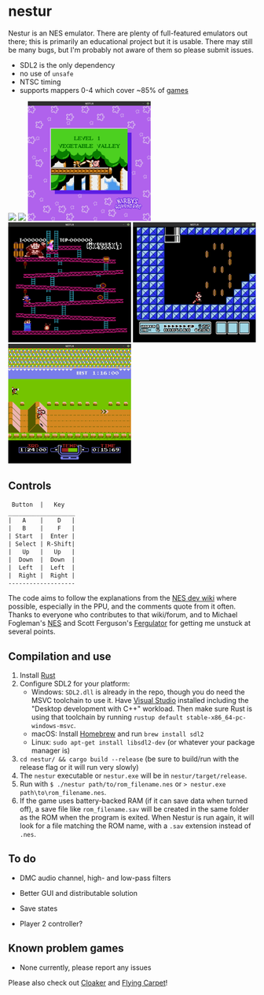 # nestur

Nestur is an NES emulator. There are plenty of full-featured emulators out there; this is primarily an educational project but it is usable. There may still be many bugs, but I'm probably not aware of them so please submit issues.
- SDL2 is the only dependency
- no use of `unsafe`
- NTSC timing
- supports mappers 0-4 which cover ~85% of [games](http://tuxnes.sourceforge.net/nesmapper.txt)

<img src="pics/smb.png" width=250> <img src="pics/zelda_dungeon.png" width=250> <img src="pics/kirby.png" width=250> <img src="pics/dk.png" width=250> <img src="pics/smb3.png" width=250> <img src="pics/excitebike.png" width=250>

## Controls
```
 Button  |   Key
___________________
|   A    |    D   |
|   B    |    F   |
| Start  |  Enter |
| Select | R-Shift|
|   Up   |   Up   |
|  Down  |  Down  |
|  Left  |  Left  |
|  Right |  Right |
-------------------
```
The code aims to follow the explanations from the [NES dev wiki](https://wiki.nesdev.com/w/index.php/NES_reference_guide) where possible, especially in the PPU, and the comments quote from it often. Thanks to everyone who contributes to that wiki/forum, and to Michael Fogleman's [NES](https://github.com/fogleman/nes) and Scott Ferguson's [Fergulator](https://github.com/scottferg/Fergulator) for getting me unstuck at several points.

## Compilation and use

1. Install [Rust](https://www.rust-lang.org/tools/install)
2. Configure SDL2 for your platform:
    - Windows: `SDL2.dll` is already in the repo, though you do need the MSVC toolchain to use it. Have [Visual Studio](https://docs.microsoft.com/en-us/cpp/build/vscpp-step-0-installation?view=vs-2019) installed including the "Desktop development with C++" workload. Then make sure Rust is using that toolchain by running `rustup default stable-x86_64-pc-windows-msvc`.
    - macOS: Install [Homebrew](https://brew.sh/) and run `brew install sdl2`
    - Linux: `sudo apt-get install libsdl2-dev` (or whatever your package manager is)
3. `cd nestur/ && cargo build --release` (be sure to build/run with the release flag or it will run very slowly)
4. The `nestur` executable or `nestur.exe` will be in `nestur/target/release`.
5. Run with `$ ./nestur path/to/rom_filename.nes` or `> nestur.exe path\to\rom_filename.nes`.
6. If the game uses battery-backed RAM (if it can save data when turned off), a save file like `rom_filename.sav` will be created in the same folder as the ROM when the program is exited. When Nestur is run again, it will look for a file matching the ROM name, with a `.sav` extension instead of `.nes`.

## To do

- DMC audio channel, high- and low-pass filters

- Better GUI and distributable solution

- Save states

- Player 2 controller?

## Known problem games

- None currently, please report any issues


Please also check out [Cloaker](https://github.com/spieglt/cloaker) and [Flying Carpet](https://github.com/spieglt/flyingcarpet)!
